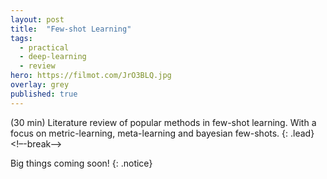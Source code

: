 ```yaml
---
layout: post
title:  "Few-shot Learning"
tags:
  - practical
  - deep-learning
  - review
hero: https://filmot.com/JrO3BLQ.jpg
overlay: grey
published: true
---
```

(30 min) Literature review of popular methods in few-shot learning. With a focus on metric-learning, meta-learning and bayesian few-shots.
{: .lead}
<!–-break-–>

Big things coming soon!
{: .notice}
